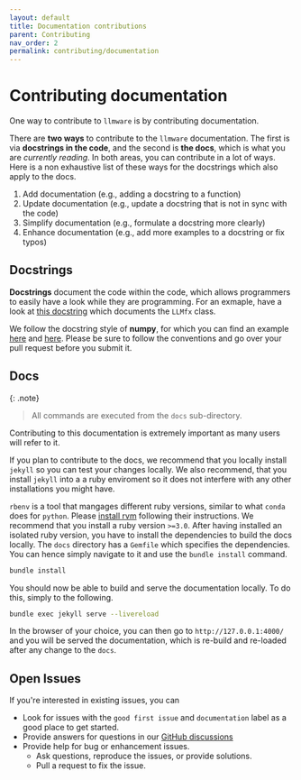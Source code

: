 ```yaml
---
layout: default
title: Documentation contributions
parent: Contributing
nav_order: 2
permalink: contributing/documentation
---
```

# Contributing documentation
One way to contribute to ``llmware`` is by contributing documentation.

There are **two ways** to contribute to the ``llmware`` documentation.
The first is via **docstrings in the code**, and the second is **the docs**, which is what you are *currently reading*.
In both areas, you can contribute in a lot of ways.
Here is a non exhaustive list of these ways for the docstrings which also apply to the docs.

1. Add documentation (e.g., adding a docstring to a function)
2. Update documentation (e.g., update a docstring that is not in sync with the code)
3. Simplify documentation (e.g., formulate a docstring more clearly)
4. Enhance documentation (e.g., add more examples to a docstring or fix typos)

## Docstrings
**Docstrings** document the code within the code, which allows programmers to easily have a look while they are programming.
For an exmaple, have a look at [this docstring](https://github.com/llmware-ai/llmware/blob/c9e12a7a150162986622738e127c37ac70f31cd6/llmware/agents.py#L27-L66) which documents the ``LLMfx`` class.

We follow the docstring style of **numpy**, for which you can find an example [here](https://github.com/numpy/numpydoc/blob/main/doc/example.py) and [here](https://sphinxcontrib-napoleon.readthedocs.io/en/latest/example_numpy.html).
Please be sure to follow the conventions and go over your pull request before you submit it.


## Docs

{: .note}
> All commands are executed from the `docs` sub-directory.

Contributing to this documentation is extremely important as many users will refer to it.

If you plan to contribute to the docs, we recommend that you locally install `jekyll` so you can test your changes locally.
We also recommend, that you install `jekyll` into a a ruby enviroment so it does not interfere with any other installations you might have.

`rbenv` is a tool that mangages different ruby versions, similar to what `conda` does for `python`.
Please [install rvm](https://github.com/rbenv/rbenv?tab=readme-ov-file#installation) following their instructions.
We recommend that you install a ruby version `>=3.0`.
After having installed an isolated ruby version, you have to install the dependencies to build the docs locally.
The `docs` directory has a `Gemfile` which specifies the dependencies.
You can hence simply navigate to it and use the `bundle install` command.

```bash
bundle install
```

You should now be able to build and serve the documentation locally.
To do this, simply to the following.
```bash
bundle exec jekyll serve --livereload
```
In the browser of your choice, you can then go to `http://127.0.0.1:4000/` and you will be served the documentation, which is re-build and re-loaded after any change to the `docs`.

## Open Issues
If you're interested in existing issues, you can

- Look for issues with the `good first issue` and `documentation` label as a good place to get started.
- Provide answers for questions in our [GitHub discussions](https://github.com/llmware-ai/llmware/discussions)
- Provide help for bug or enhancement issues. 
  - Ask questions, reproduce the issues, or provide solutions.
  - Pull a request to fix the issue.
